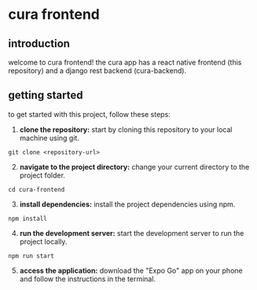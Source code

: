# cura frontend

## introduction
welcome to cura frontend! the cura app has a react native frontend (this repository) and a django rest backend (cura-backend).

## getting started
to get started with this project, follow these steps:

1. **clone the repository:** start by cloning this repository to your local machine using git.
```
git clone <repository-url>
```
2. **navigate to the project directory:** change your current directory to the project folder.
```
cd cura-frontend
```
3. **install dependencies:** install the project dependencies using npm.
```
npm install
```
4. **run the development server:** start the development server to run the project locally.
```
npm run start
```
5. **access the application:** download the "Expo Go" app on your phone and follow the instructions in the terminal.

